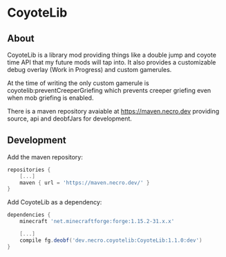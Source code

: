 # CoyoteLib

## About

CoyoteLib is a library mod providing things like a double jump and coyote time API that my future mods will tap into. It also provides a customizable debug overlay (Work in Progress) and custom gamerules.

At the time of writing the only custom gamerule is coyotelib:preventCreeperGriefing which prevents creeper griefing even when mob griefing is enabled.

There is a maven repository avaiable at https://maven.necro.dev providing source, api and deobfJars for development.

## Development

Add the maven repository:
```groovy
repositories {
    [...]
    maven { url = 'https://maven.necro.dev/' }
}
```
Add CoyoteLib as a dependency:
```groovy
dependencies {
    minecraft 'net.minecraftforge:forge:1.15.2-31.x.x'

    [...]
    compile fg.deobf('dev.necro.coyotelib:CoyoteLib:1.1.0:dev')
}
```